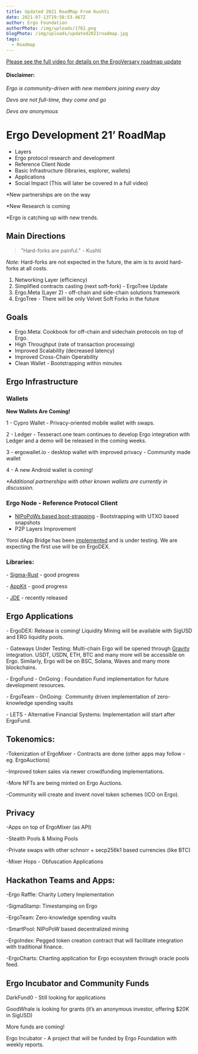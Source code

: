 ```yaml
---
title: Updated 2021 RoadMap From Kushti
date: 2021-07-13T19:58:53.467Z
author: Ergo Foundation
authorPhoto: /img/uploads/1762.png
blogPhoto: /img/uploads/updated2021roadmap.jpg
tags:
  - Roadmap
---
```

<!--StartFragment-->

[Please see the full video for details on the ErgoVersary roadmap update](https://www.youtube.com/watch?v=QCMpVRVrHqI&t=1s) 

#### Disclaimer:

*Ergo is community-driven with new members joining every day*

*Devs are not full-time, they come and go*

*Devs are anonymous*

# Ergo Development 21’ RoadMap

* Layers
* Ergo protocol research and development
* Reference Client Node
* Basic Infrastructure (libraries, explorer, wallets)
* Applications
* Social Impact (This will later be covered in a full video)

\*New partnerships are on the way

\*New Research is coming

\*Ergo is catching up with new trends.

## Main Directions

> "Hard-forks are painful." - Kushti

*Note:* Hard-forks are not expected in the future, the aim is to avoid hard-forks at all costs.

1. Networking Layer (efficiency)
2. Simplified contracts casting (next soft-fork) - ErgoTree Update
3. Ergo.Meta (Layer 2) - off-chain and side-chain solutions framework
4. ErgoTree - There will be only Velvet Soft Forks in the future

## Goals

* Ergo.Meta: Cookbook for off-chain and sidechain protocols on top of Ergo.
* High Throughput (rate of transaction processing)
* Improved Scalability (decreased latency)
* Improved Cross-Chain Operability
* Clean Wallet - Bootstrapping within minutes

## Ergo Infrastructure

### Wallets

**New Wallets Are Coming!**

1 - Cypro Wallet - Privacy-oriented mobile wallet with swaps.

2 - Ledger - Tesseract.one team continues to develop Ergo integration with Ledger and a demo will be released in the coming weeks. 

3 - ergowallet.io - desktop wallet with improved privacy - Community made wallet

4 - A new Android wallet is coming!

*\*Additional partnerships with other known wallets are currently in discussion.*

### Ergo Node - Reference Protocol Client

* [NIPoPoWs based boot-strapping](https://eprint.iacr.org/2021/623.pdf) - Bootstrapping with UTXO based snapshots
* P2P Layers Improvement

Yoroi dApp Bridge has been [implemented](https://github.com/ergoplatform/eips/pull/23) and is under testing. We are expecting the first use will be on ErgoDEX.

### Libraries:

\- [Sigma-Rust](https://github.com/ergoplatform/sigma-rust) - good progress

\- [AppKit](https://github.com/ergoplatform/ergo-appkit) - good progress

\- [JDE](https://github.com/ergoplatform/ergo-jde) - recently released

## Ergo Applications

\- ErgoDEX: Release is coming! Liquidity Mining will be available with SigUSD and ERG liquidity pools.

\- Gateways Under Testing: Multi-chain Ergo will be opened through [Gravity](https://gravity.tech/) integration. USDT, USDN, ETH, BTC and many more will be accessible on Ergo. Similarly, Ergo will be on BSC, Solana, Waves and many more blockchains.

\- ErgoFund - OnGoing : Foundation Fund implementation for future development resources.

\- ErgoTeam - OnGoing:  Community driven implementation of zero-knowledge spending vaults

\- LETS - Alternative Financial Systems: Implementation will start after ErgoFund.

## Tokenomics:

\-Tokenization of ErgoMixer - Contracts are done (other apps may follow -eg. ErgoAuctions)

\-Improved token sales via newer crowdfunding implementations.

\-More NFTs are being minted on Ergo Auctions.

\-Community will create and invent novel token schemes (ICO on Ergo). 

## Privacy

\-Apps on top of ErgoMixer (as API)

\-Stealth Pools & Mixing Pools

\-Private swaps with other schnorr + secp256k1 based currencies (like BTC)

\-Mixer Hops - Obfuscation Applications

## Hackathon Teams and Apps:

\-Ergo Raffle: Charity Lottery Implementation

\-SigmaStamp: Timestamping on Ergo

\-ErgoTeam: Zero-knowledge spending vaults

\-SmartPool: NIPoPoW based decentralized mining

\-ErgoIndex: Pegged token creation contract that will facilitate integration with traditional finance.

\-ErgoCharts: Charting application for Ergo ecosystem through oracle pools feed.

## Ergo Incubator and Community Funds

DarkFund0 - Still looking for applications

GoodWhale is looking for grants (it’s an anonymous investor, offering $20K in SigUSD)

More funds are coming!

Ergo Incubator - A project that will be funded by Ergo Foundation with weekly reports.

<!--EndFragment-->
